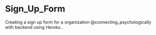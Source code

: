 # Sign_Up_Form
Creating a sign up form for a organization @connecting_psychologically with backend using Heroku .   
